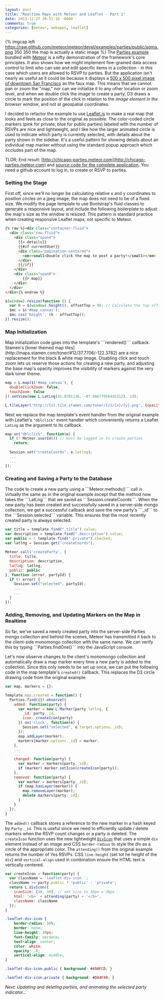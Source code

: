 ```yaml
---
layout: post
title: "Realtime Maps with Meteor and Leaflet - Part 1"
date: 2013-12-27 20:51:10 -0600
comments: true
categories: [meteor, webapps, leaflet]
---
```


{% imgcap left https://raw.github.com/meteor/meteor/devel/examples/parties/public/soma.png 350 350 the map is actually a static image %} 
The [Parties example](https://www.meteor.com/examples/parties) bundled with [Meteor](http://www.meteor.com) is a nifty demonstration of the framework's core principles. It also shows how we might implement fine-grained data access control to limit who can see and edit specific items in a collection - in this case which users are allowed to RSVP to parties. But the application isn't nearly as useful as it could be because it displays a [500 x 500 pixel image of downtown San Francisco](https://github.com/meteor/meteor/blob/devel/examples/parties/public/soma.png) as the faux map. This means that we cannot pan or zoom the "map," nor can we initialize it to any other location or zoom level, and when we double click the image to create a party, D3 draws a circle to mark the position of the click in relation to the _image element in the browser window_, and not at geospatial coordinates. 

I decided to refactor the example to use [Leaflet.js](http://leafletjs.com/) to make a real map that looks and feels as close to the original as possible. The color-coded circle markers (pink for private, blue for public parties) labeled with the number of RSVPs are nice and lightweight, and I like how the larger animated circle is used to indicate which party is currently selected, with details about the party shown in the sidebar. It's a useful pattern for showing details about an individual map marker without using the standard popup approach which occludes part of the map.

TLDR; End result: [http://chicago-parties.meteor.com](http://chicago-parties.meteor.com) and [source code for the complete application](https://github.com/pkaushik/parties). You need a github account to log in, to create or RSVP to parties.

<h3>Setting the Stage</h3>

First off, since we'll no longer be calculating relative x and y coordinates to position circles on a jpeg image, the map does not need to be of a fixed size. We modify the page template to use Bootstrap's fluid classes to generate a responsive layout, and include the following boilerplate to adjust the map's size as the window is resized. This pattern is standard practice when creating responsive Leaflet maps; not specific to Meteor. 

``` html
{% raw %}<div class="container-fluid">
  <div class="row-fluid">
    <div class="span4">
      {{> details}}
      {{#if currentUser}}
      <div class="pagination-centered">
        <em><small>Double click the map to post a party!</small></em>
      </div>
      {{/if}}
    </div>
    <div class="span8">
        {{> map}}
    </div>
  </div>
</div>{% endraw %}
```

``` js
$(window).resize(function () {
  var h = $(window).height(), offsetTop = 90; // Calculate the top offset
  $mc = $('#map_canvas');
  $mc.css('height', (h - offsetTop));
}).resize();
```

<h3>Map Initialization</h3>
Map initialization code goes into the template's ```rendered()``` callback. Stamen's [toner themed map tiles](http://maps.stamen.com/toner/#12/37.7706/-122.3782) are a nice replacement for the black & white map image. Disabling click and touch zoom lets us reserve those actions for creating a new party, and adjusting the base map's opacity improves the visibility of markers against the very dark toner theme. 

``` js
map = L.map($('#map_canvas'), {
  doubleClickZoom: false,
  touchZoom: false
}).setView(new L.LatLng(41.8781136, -87.66677956445312), 13);

L.tileLayer('http://{s}.tile.stamen.com/toner/{z}/{x}/{y}.png', {opacity: .5}).addTo(map);
```

Next we replace the map template's event handler from the original example with Leaflet's ```"dblclick"``` event handler which conveniently returns a Leaflet ```LatLng``` as the argument to its callback.

``` js
map.on("dblclick", function(e) {
  if (! Meteor.userId()) // must be logged in to create parties
    return;
  
  Session.set("createCoords", e.latlng);
  ...
  ...
});
```

<h3>Creating and Saving a Party to the Database</h3>
The code to create a new party using a ```Meteor.methods()``` call is virtually the same as in the original example except that the method now takes the ```LatLng``` that we saved as ```Session.createCoords```. When the new party has been created and successfully saved in a server-side mongo collection, we get a successful callback and save the new party's ```_id``` to the ```Session.selected``` variable. This ensures that the most recently created party is always selected.

``` js
var title = template.find(".title").value;
var description = template.find(".description").value;
var public = ! template.find(".private").checked;
var latlng = Session.get("createCoords");
   
Meteor.call('createParty', {
  title: title,
  description: description,
  latlng: latlng,
  public: public
}, function (error, partyId) {
  if (! error) {
    Session.set("selected", partyId);
    ...
    ...
  }
});
```

<h3>Adding, Removing, and Updating Markers on the Map in Realtime</h3>
So far, we've saved a newly created party into the server-side Parties mongo collection and behind the scenes, Meteor has transmitted it back to the client-side monomongo collection with the same name. We can verify this by typing ```Parties.findOne()``` into the JavaScript console. 

Let's now observe changes to the client's monomongo collection and automatically draw a map marker every time a new party is added to the collection. Since this only needs to be set up once, we can put the following code in the map template's ```created()``` callback. This replaces the D3 circle drawing code from the original example.

``` js
var map, markers = {};

Template.map.created = function() {
  Parties.find({}).observe({
    added: function(party) {
      var marker = new L.Marker(party.latlng, {
        _id: party._id,
        icon: createIcon(party)
      }).on('click', function(e) {
        Session.set("selected", e.target.options._id);
      });      
      map.addLayer(marker);
      markers[marker.options._id] = marker;
    },
    ...
    ...
    changed: function(party) {
      var marker = markers[party._id];
      if (marker) marker.setIcon(createIcon(party));
    },
    removed: function(party) {
      var marker = markers[party._id];
      if (map.hasLayer(marker)) {
        map.removeLayer(marker);
        delete markers[party._id];
      }
    }
  });
}
```
The ```added()``` callback stores a reference to the new marker in a hash keyed by ```Party._id```. This is useful since we need to efficiently update / delete markers when the RSVP count changes or a party is deleted. The ```createIcon``` function uses the new lightweight [```DivIcon```](http://leafletjs.com/reference.html#divicon) that uses a simple ```div``` element instead of an image and CSS ```border-radius``` to style the div as a circle of the appropriate color. The ```attending()``` from the original example returns the number of Yes RSVPs. CSS ```line-height``` (set tot he height of the ```div```) and ```vertical-align``` used in combination ensure the HTML text is vertically centered.

``` js
var createIcon = function(party) {
  var className = 'leaflet-div-icon ';
  className += party.public ? 'public' : 'private';
  return L.divIcon({
    iconSize: [30, 30], // set size to 30px x 30px
    html: '<b>' + attending(party) + '</b>',
    className: className  
  });
}
```
``` css
.leaflet-div-icon {
    border-radius: 50%;
    border: none;
    line-height: 30px; 
    font-family: verdana;
    text-align: center;
    color: white;
    opacity: .8;
    vertical-align: middle;
}

.leaflet-div-icon.public { background: #49AFCD; }

.leaflet-div-icon.private { background: #DA4F49; }
```

<em>Next: Updating and deleting parties, and animating the selected party indicator...</em>

